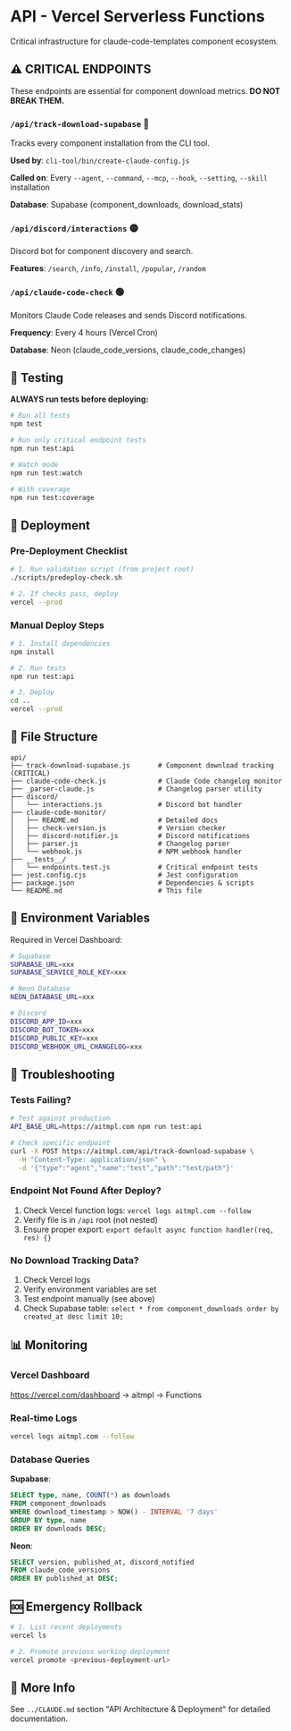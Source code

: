 # API - Vercel Serverless Functions

Critical infrastructure for claude-code-templates component ecosystem.

## ⚠️ CRITICAL ENDPOINTS

These endpoints are essential for component download metrics. **DO NOT BREAK THEM.**

### `/api/track-download-supabase` 🔴

Tracks every component installation from the CLI tool.

**Used by**: `cli-tool/bin/create-claude-config.js`

**Called on**: Every `--agent`, `--command`, `--mcp`, `--hook`, `--setting`, `--skill` installation

**Database**: Supabase (component_downloads, download_stats)

### `/api/discord/interactions` 🟡

Discord bot for component discovery and search.

**Features**: `/search`, `/info`, `/install`, `/popular`, `/random`

### `/api/claude-code-check` 🟢

Monitors Claude Code releases and sends Discord notifications.

**Frequency**: Every 4 hours (Vercel Cron)

**Database**: Neon (claude_code_versions, claude_code_changes)

## 🧪 Testing

**ALWAYS run tests before deploying:**

```bash
# Run all tests
npm test

# Run only critical endpoint tests
npm run test:api

# Watch mode
npm run test:watch

# With coverage
npm run test:coverage
```

## 🚀 Deployment

### Pre-Deployment Checklist

```bash
# 1. Run validation script (from project root)
./scripts/predeploy-check.sh

# 2. If checks pass, deploy
vercel --prod
```

### Manual Deploy Steps

```bash
# 1. Install dependencies
npm install

# 2. Run tests
npm run test:api

# 3. Deploy
cd ..
vercel --prod
```

## 📁 File Structure

```
api/
├── track-download-supabase.js       # Component download tracking (CRITICAL)
├── claude-code-check.js             # Claude Code changelog monitor
├── _parser-claude.js                # Changelog parser utility
├── discord/
│   └── interactions.js              # Discord bot handler
├── claude-code-monitor/
│   ├── README.md                    # Detailed docs
│   ├── check-version.js             # Version checker
│   ├── discord-notifier.js          # Discord notifications
│   ├── parser.js                    # Changelog parser
│   └── webhook.js                   # NPM webhook handler
├── __tests__/
│   └── endpoints.test.js            # Critical endpoint tests
├── jest.config.cjs                  # Jest configuration
├── package.json                     # Dependencies & scripts
└── README.md                        # This file
```

## 🔧 Environment Variables

Required in Vercel Dashboard:

```bash
# Supabase
SUPABASE_URL=xxx
SUPABASE_SERVICE_ROLE_KEY=xxx

# Neon Database
NEON_DATABASE_URL=xxx

# Discord
DISCORD_APP_ID=xxx
DISCORD_BOT_TOKEN=xxx
DISCORD_PUBLIC_KEY=xxx
DISCORD_WEBHOOK_URL_CHANGELOG=xxx
```

## 🐛 Troubleshooting

### Tests Failing?

```bash
# Test against production
API_BASE_URL=https://aitmpl.com npm run test:api

# Check specific endpoint
curl -X POST https://aitmpl.com/api/track-download-supabase \
  -H "Content-Type: application/json" \
  -d '{"type":"agent","name":"test","path":"test/path"}'
```

### Endpoint Not Found After Deploy?

1. Check Vercel function logs: `vercel logs aitmpl.com --follow`
2. Verify file is in `/api` root (not nested)
3. Ensure proper export: `export default async function handler(req, res) {}`

### No Download Tracking Data?

1. Check Vercel logs
2. Verify environment variables are set
3. Test endpoint manually (see above)
4. Check Supabase table: `select * from component_downloads order by created_at desc limit 10;`

## 📊 Monitoring

### Vercel Dashboard

https://vercel.com/dashboard → aitmpl → Functions

### Real-time Logs

```bash
vercel logs aitmpl.com --follow
```

### Database Queries

**Supabase**:
```sql
SELECT type, name, COUNT(*) as downloads
FROM component_downloads
WHERE download_timestamp > NOW() - INTERVAL '7 days'
GROUP BY type, name
ORDER BY downloads DESC;
```

**Neon**:
```sql
SELECT version, published_at, discord_notified
FROM claude_code_versions
ORDER BY published_at DESC;
```

## 🆘 Emergency Rollback

```bash
# 1. List recent deployments
vercel ls

# 2. Promote previous working deployment
vercel promote <previous-deployment-url>
```

## 📖 More Info

See `../CLAUDE.md` section "API Architecture & Deployment" for detailed documentation.
